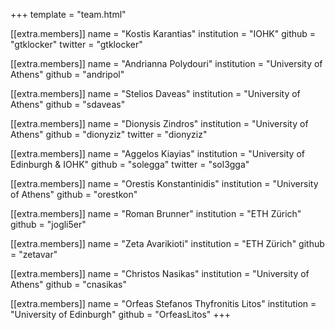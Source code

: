 +++
template = "team.html"

[[extra.members]]
name = "Kostis Karantias"
institution = "IOHK"
github = "gtklocker"
twitter = "gtklocker"

[[extra.members]]
name = "Andrianna Polydouri"
institution = "University of Athens"
github = "andripol"

[[extra.members]]
name = "Stelios Daveas"
institution = "University of Athens"
github = "sdaveas"

[[extra.members]]
name = "Dionysis Zindros"
institution = "University of Athens"
github = "dionyziz"
twitter = "dionyziz"

[[extra.members]]
name = "Aggelos Kiayias"
institution = "University of Edinburgh & IOHK"
github = "solegga"
twitter = "sol3gga"

[[extra.members]]
name = "Orestis Konstantinidis"
institution = "University of Athens"
github = "orestkon"

[[extra.members]]
name = "Roman Brunner"
institution = "ETH Zürich"
github = "jogli5er"

[[extra.members]]
name = "Zeta Avarikioti"
institution = "ETH Zürich"
github = "zetavar"

[[extra.members]]
name = "Christos Nasikas"
institution = "University of Athens"
github = "cnasikas"

[[extra.members]]
name = "Orfeas Stefanos Thyfronitis Litos"
institution = "University of Edinburgh"
github = "OrfeasLitos"
+++
